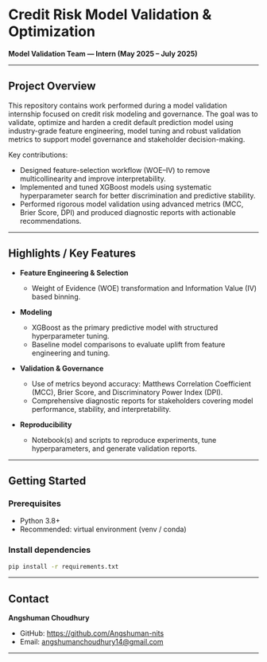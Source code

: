 
# Credit Risk Model Validation & Optimization  
**Model Validation Team — Intern (May 2025 – July 2025)**

---

## Project Overview
This repository contains work performed during a model validation internship focused on credit risk modeling and governance. The goal was to validate, optimize and harden a credit default prediction model using industry-grade feature engineering, model tuning and robust validation metrics to support model governance and stakeholder decision-making.

Key contributions:
- Designed feature-selection workflow (WOE–IV) to remove multicollinearity and improve interpretability.  
- Implemented and tuned XGBoost models using systematic hyperparameter search for better discrimination and predictive stability.  
- Performed rigorous model validation using advanced metrics (MCC, Brier Score, DPI) and produced diagnostic reports with actionable recommendations.

---

## Highlights / Key Features
- **Feature Engineering & Selection**
  - Weight of Evidence (WOE) transformation and Information Value (IV) based binning.
  
- **Modeling**
  - XGBoost as the primary predictive model with structured hyperparameter tuning.
  - Baseline model comparisons to evaluate uplift from feature engineering and tuning.
- **Validation & Governance**
  - Use of metrics beyond accuracy: Matthews Correlation Coefficient (MCC), Brier Score, and Discriminatory Power Index (DPI).
  - Comprehensive diagnostic reports for stakeholders covering model performance, stability, and interpretability.
- **Reproducibility**
  - Notebook(s) and scripts to reproduce experiments, tune hyperparameters, and generate validation reports.

---

## Getting Started

### Prerequisites
- Python 3.8+  
- Recommended: virtual environment (venv / conda)

### Install dependencies
```bash
pip install -r requirements.txt
```

---

## Contact
**Angshuman Choudhury**  
- GitHub: https://github.com/Angshuman-nits  
- Email: angshumanchoudhury14@gmail.com

---

